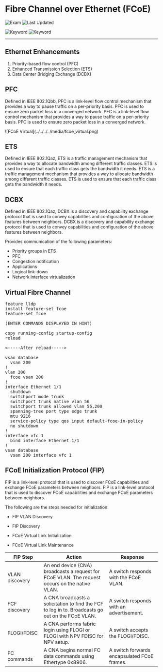 # Fibre Channel over Ethernet (FCoE)

![Exam](https://img.shields.io/badge/DCCOR-8A2BE2)
![Last Updated](https://img.shields.io/badge/Last%20Updated-2024--01--24-blue)

![Keyword](https://img.shields.io/badge/FCoE-darkgreen)
![Keyword](https://img.shields.io/badge/Fibre%20Channel%20over%20Ethernet-darkgreen)

<hr>

## Ethernet Enhancements

1. Priority-based flow control (PFC)
2. Enhanced Transmission Selection (ETS)
3. Data Center Bridging Exchange (DCBX)

## PFC

Defined in IEEE 802.1Qbb, PFC is a link-level flow control mechanism that provides a way to pause traffic on a per-priority basis. PFC is used to ensure zero packet loss in a converged network. PFC is a link-level flow control mechanism that provides a way to pause traffic on a per-priority basis. PFC is used to ensure zero packet loss in a converged network.

<main>![FCoE Virtual](../../../../media/fcoe_virtual.png)</main>

## ETS

Defined in IEEE 802.1Qaz, ETS is a traffic management mechanism that provides a way to allocate bandwidth among different traffic classes. ETS is used to ensure that each traffic class gets the bandwidth it needs. ETS is a traffic management mechanism that provides a way to allocate bandwidth among different traffic classes. ETS is used to ensure that each traffic class gets the bandwidth it needs.

## DCBX

Defined in IEEE 802.1Qaz, DCBX is a discovery and capability exchange protocol that is used to convey capabilities and configuration of the above features between neighbors. DCBX is a discovery and capability exchange protocol that is used to convey capabilities and configuration of the above features between neighbors.

Provides communication of the following parameters:

- Priority groups in ETS
- PFC
- Congestion notification
- Applications
- Logical link-down
- Network interface virtualization

## Virtual Fibre Channel

<pre>
feature lldp
install feature-set fcoe
feature-set fcoe

(ENTER COMMANDS DISPLAYED IN HINT)

copy running-config startup-config
reload

<-----After reload----->

vsan database
  vsan 200
!
vlan 200
  fcoe vsan 200
!
interface Ethernet 1/1
  shutdown
  switchport mode trunk
  switchport trunk native vlan 56
  switchport trunk allowed vlan 56,200
  spanning-tree port type edge trunk
  mtu 9216
  service-policy type qos input default-fcoe-in-policy
  no shutdown
!
interface vfc 1
  bind interface Ethernet 1/1
!
vsan database
  vsan 200 interface vfc 1
</pre>

## FCoE Initialization Protocol (FIP)

FIP is a link-level protocol that is used to discover FCoE capabilities and exchange FCoE parameters between neighbors. FIP is a link-level protocol that is used to discover FCoE capabilities and exchange FCoE parameters between neighbors.

The following are the steps needed for initialization:

- FIP VLAN Discovery

- FIP Discovery

- FCoE Virtual Link Initialization

- FCoE Virtual Link Maintenance

<table>
  <thead>
    <tr>
      <th>FIP Step</th>
      <th>Action</th>
      <th>Response</th>
    </tr>
  </thead>
  <tbody>
    <tr>
      <td>VLAN discovery</td>
      <td>An end device (CNA) broadcasts a request for FCoE VLAN. The request occurs on the native VLAN.</td>
      <td>A switch responds with the FCoE VLAN.</td>
    </tr>
    <tr>
      <td>FCF discovery</td>
      <td>A CNA broadcasts a solicitation to find the FCF to log in to. Broadcasts go out on the FCoE VLAN.</td>
      <td>A switch responds with an advertisement.</td>
    </tr>
    <tr>
      <td>FLOGI/FDISC</td>
      <td>A CNA performs fabric login using FLOGI or FLOGI with NPV FDISC for NPV setup.</td>
      <td>A switch accepts the FLOGI/FDISC.</td>
    </tr>
    <tr>
      <td>FC commands</td>
      <td>A CNA begins normal FC data commands using Ethertype 0x8906.</td>
      <td>A switch forwards encapsulated FCoE frames.</td>
    </tr>
  </tbody>
</table>
